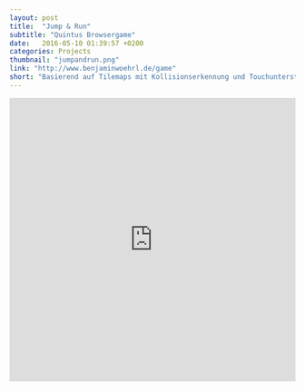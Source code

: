 ```yaml
---
layout: post
title:  "Jump & Run"
subtitle: "Quintus Browsergame"
date:   2016-05-10 01:39:57 +0200
categories: Projects
thumbnail: "jumpandrun.png"
link: "http://www.benjaminwoehrl.de/game"
short: "Basierend auf Tilemaps mit Kollisionserkennung und Touchunterstützung."
---
```


<iframe src="http://www.benjaminwoehrl.de/game" name="benjaminwoehrl-game" width="100%" height="500" frameborder="0">
	Ihr Browser kann leider keine eingebetteten Frames anzeigen:
	Sie können die eingebettete Seite über den folgenden Verweis
	aufrufen: <a href="http://www.benjaminwoehrl.de/game">GAME</a>&nbsp;
	&nbsp;
</iframe>
